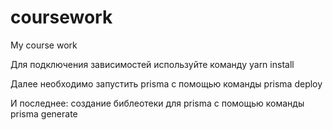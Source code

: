 # coursework
My course work

Для подключения зависимостей используйте команду yarn install

Далее необходимо запустить prisma с помощью команды prisma deploy

И последнее: создание библеотеки для prisma с помощью команды prisma generate
